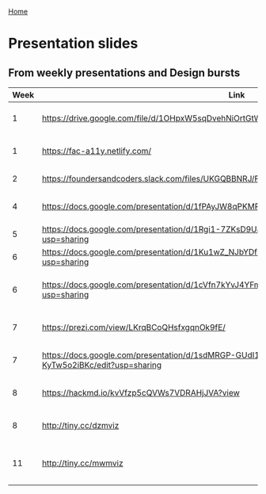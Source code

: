 [Home](../README.md)

# Presentation slides

## From weekly presentations and Design bursts

| Week          | Link          | What is it?  | Talk from
| ------------- | ------------- | ------------ | ------------ |
| 1 | https://drive.google.com/file/d/1OHpxW5sqDvehNiOrtGtW2F7hOY8kJLzP/view?usp=sharing | Public, Private, Protected | Siobhan Baker (8th Light)
| 1 | https://fac-a11y.netlify.com/ | Oliver's talk on accessibility | Oliver FAC10
| 2 | https://foundersandcoders.slack.com/files/UKGQBBNRJ/FR2PX4WNR/bdd___cypress.pptx | BDD and Cypress | Ruth FAC6
| 4 | https://docs.google.com/presentation/d/1fPAyJW8qPKMRV_HhC5wwDSc_VQZY9BuRIYQKSKFGAl0/edit | How to pick Node modules | Michelle FAC5
| 5 | https://docs.google.com/presentation/d/1Rgi1-7ZKsD9UaWMGdi6Cxdw6iXPEdgjubTf7feZLur0/edit?usp=sharing | What is QA? | Sak FAC15
| 6 | https://docs.google.com/presentation/d/1Ku1wZ_NJbYDfR7SAzIpDkm7ox_Uy1wavj0gSGxjGHF0/edit?usp=sharing | Into the SVG-verse | Bobby FAC16
| 6 | https://docs.google.com/presentation/d/1cVfn7kYvJ4YFm646RUO8Deiff9Lnk12Fc_hFmdKpfAM/edit?usp=sharing | Software engineering | Jessica and Sohil (FAC10 and FAC6)
| 7 | https://prezi.com/view/LKrqBCoQHsfxgqnOk9fE/ | Authentication | Michael Watts (FAC14)
| 7 | https://docs.google.com/presentation/d/1sdMRGP-GUdI171ggKqExN9QV57gJwn_-KyTw5o2iBKc/edit?usp=sharing | Inclusive Design Practice | Florence Okoye
| 8 | https://hackmd.io/kvVfzp5cQVWs7VDRAHjJVA?view | Getting Ready for your First Dev Job | Helen Zhou FAC13
| 8 | http://tiny.cc/dzmviz | Some Things I Learned | Rory McElearney FAC
| 11 | http://tiny.cc/mwmviz | Leading in the Age of Connected Intelligence | Anni Rowland-Campbell



